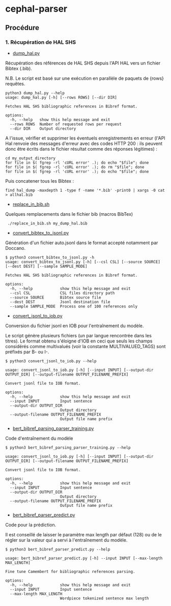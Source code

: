# cephal-parser

## Procédure

### 1. Récupération de HAL SHS

* [dump_hal.py](dump_hal.py)

Récupération des références de HAL SHS depuis l'API HAL vers un fichier Bibtex (.bib).

N.B. Le script est basé sur une exécution en parallèle de paquets de {rows} requêtes.

```shell
python3 dump_hal.py --help
usage: dump_hal.py [-h] [--rows ROWS] [--dir DIR]

Fetches HAL SHS bibliographic references in Bibref format.

options:
  -h, --help   show this help message and exit
  --rows ROWS  Number of requested rows per request
  --dir DIR    Output directory
```

A l'issue, vérifier et supprimer les éventuels enregistrements en erreur (l'API Hal renvoie des messages d'erreur avec
des codes HTTP 200 : ils peuvent donc être écrits dans le fichier résultat comme des réponses légitimes) :

```shell
cd my_output_directory
for file in $( fgrep -rl 'cURL error' .); do echo "$file"; done
for file in $( fgrep -rl 'cURL error' .); do rm "$file"; done
for file in $( fgrep -rl 'cURL error' .); do echo "$file"; done
```

Puis concatener tous les Bibtex :

```shell
find hal_dump -maxdepth 1 -type f -name '*.bib' -print0 | xargs -0 cat > allhal.bib
```

* [replace_in_bib.sh](replace_in_bib.sh)

Quelques remplacements dans le fichier bib (macros BibTex)

```shell
 ./replace_in_bib.sh my_dump_hal.bib 
```

* [convert_bibtex_to_jsonl.py](convert_bibtex_to_jsonl.py)

Génération d'un fichier auto.jsonl dans le format accepté notamment par Doccano.

```shell
$ python3 convert_bibtex_to_jsonl.py -h
usage: convert_bibtex_to_jsonl.py [-h] [--csl CSL] [--source SOURCE] [--dest DEST] [--sample SAMPLE_MODE]

Fetches HAL SHS bibliographic references in Bibref format.

options:
  -h, --help            show this help message and exit
  --csl CSL             CSL files directory path
  --source SOURCE       Bibtex source file
  --dest DEST           Jsonl destination file
  --sample SAMPLE_MODE  Process one of 100 references only
```

* [convert_jsonl_to_iob.py](convert_jsonl_to_iob.py)

Conversion du fichier jsonl en IOB pour l'entraînement du modèle.

Le script génère plusieurs fichiers (un par langue rencontrée dans les titres). Le format obtenu s'éloigne d'IOB en ceci
que seuls les champs considérés comme multivalués (voir la constante MULTIVALUED_TAGS) sont préfixés par B- ou I-.

```shell
$ python3 convert_jsonl_to_iob.py --help

usage: convert_jsonl_to_iob.py [-h] [--input INPUT] [--output-dir OUTPUT_DIR] [--output-filename OUTPUT_FILENAME_PREFIX]

Convert jsonl file to IOB format.

options:
  -h, --help            show this help message and exit
  --input INPUT         Input sentence
  --output-dir OUTPUT_DIR
                        Output directory
  --output-filename OUTPUT_FILENAME_PREFIX
                        Output file name prefix
```

* [bert_bibref_parsing_parser_training.py](bert_bibref_parsing_parser_training.py)

Code d'entraînement du modèle

```shell
$ python3 bert_bibref_parsing_parser_training.py --help

usage: convert_jsonl_to_iob.py [-h] [--input INPUT] [--output-dir OUTPUT_DIR] [--output-filename OUTPUT_FILENAME_PREFIX]

Convert jsonl file to IOB format.

options:
  -h, --help            show this help message and exit
  --input INPUT         Input sentence
  --output-dir OUTPUT_DIR
                        Output directory
  --output-filename OUTPUT_FILENAME_PREFIX
                        Output file name prefix

```

* [bert_bibref_parser_predict.py](bert_bibref_parser_predict.py)

Code pour la prédiction.

Il est conseillé de laisser le paramètre max length par défaut (128) ou de le régler sur la valeur qui a servi à
l'entraînement du modèle.

```shell
$ python3 bert_bibref_parser_predict.py --help

usage: bert_bibref_parser_predict.py [-h] --input INPUT [--max-length MAX_LENGTH]

Fine tune Camembert for bibliographic references parsing.

options:
  -h, --help            show this help message and exit
  --input INPUT         Input sentence
  --max-length MAX_LENGTH
                        Wordpiece tokenized sentence max length

```
